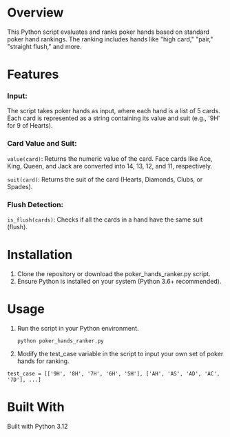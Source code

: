 # Overview
This Python script evaluates and ranks poker hands based on standard poker hand rankings. The ranking includes hands like "high card," "pair," "straight flush," and more.

# Features
### Input: 
The script takes poker hands as input, where each hand is a list of 5 cards. Each card is represented as a string containing its value and suit (e.g., '9H' for 9 of Hearts).
### Card Value and Suit:
```value(card)```: Returns the numeric value of the card. Face cards like Ace, King, Queen, and Jack are converted into 14, 13, 12, and 11, respectively.

```suit(card)```: Returns the suit of the card (Hearts, Diamonds, Clubs, or Spades).
### Flush Detection:
```is_flush(cards)```: Checks if all the cards in a hand have the same suit (flush).

# Installation
1. Clone the repository or download the poker_hands_ranker.py script.
2. Ensure Python is installed on your system (Python 3.6+ recommended).

# Usage
1. Run the script in your Python environment.

   ```python poker_hands_ranker.py```
3. Modify the test_case variable in the script to input your own set of poker hands for ranking.

 ```test_case = [['9H', '8H', '7H', '6H', '5H'], ['AH', 'AS', 'AD', 'AC', '7D'], ...]```
# Built With
Built with Python 3.12
